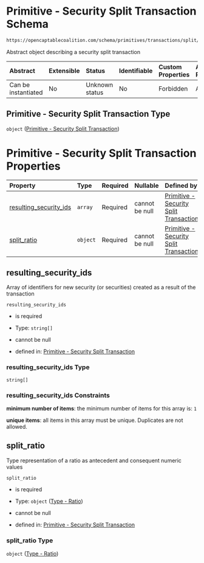 # Primitive - Security Split Transaction Schema

```txt
https://opencaptablecoalition.com/schema/primitives/transactions/split/BaseSplit.schema.json
```

Abstract object describing a security split transaction

| Abstract            | Extensible | Status         | Identifiable | Custom Properties | Additional Properties | Access Restrictions | Defined In                                                                                                       |
| :------------------ | :--------- | :------------- | :----------- | :---------------- | :-------------------- | :------------------ | :--------------------------------------------------------------------------------------------------------------- |
| Can be instantiated | No         | Unknown status | No           | Forbidden         | Allowed               | none                | [BaseSplit.schema.json](../../schema/primitives/transactions/split/BaseSplit.schema.json "open original schema") |

## Primitive - Security Split Transaction Type

`object` ([Primitive - Security Split Transaction](basesplit.md))

# Primitive - Security Split Transaction Properties

| Property                                          | Type     | Required | Nullable       | Defined by                                                                                                                                                                                                                                       |
| :------------------------------------------------ | :------- | :------- | :------------- | :----------------------------------------------------------------------------------------------------------------------------------------------------------------------------------------------------------------------------------------------- |
| [resulting_security_ids](#resulting_security_ids) | `array`  | Required | cannot be null | [Primitive - Security Split Transaction](basesplit-properties-security-split---resulting-security-id-array.md "https://opencaptablecoalition.com/schema/primitives/transactions/split/BaseSplit.schema.json#/properties/resulting_security_ids") |
| [split_ratio](#split_ratio)                       | `object` | Required | cannot be null | [Primitive - Security Split Transaction](conversiontrigger-properties-type---ratio.md "https://opencaptablecoalition.com/schema/types/Ratio.schema.json#/properties/split_ratio")                                                                |

## resulting_security_ids

Array of identifiers for new security (or securities) created as a result of the transaction

`resulting_security_ids`

*   is required

*   Type: `string[]`

*   cannot be null

*   defined in: [Primitive - Security Split Transaction](basesplit-properties-security-split---resulting-security-id-array.md "https://opencaptablecoalition.com/schema/primitives/transactions/split/BaseSplit.schema.json#/properties/resulting_security_ids")

### resulting_security_ids Type

`string[]`

### resulting_security_ids Constraints

**minimum number of items**: the minimum number of items for this array is: `1`

**unique items**: all items in this array must be unique. Duplicates are not allowed.

## split_ratio

Type representation of a ratio as antecedent and consequent numeric values

`split_ratio`

*   is required

*   Type: `object` ([Type - Ratio](conversiontrigger-properties-type---ratio.md))

*   cannot be null

*   defined in: [Primitive - Security Split Transaction](conversiontrigger-properties-type---ratio.md "https://opencaptablecoalition.com/schema/types/Ratio.schema.json#/properties/split_ratio")

### split_ratio Type

`object` ([Type - Ratio](conversiontrigger-properties-type---ratio.md))
